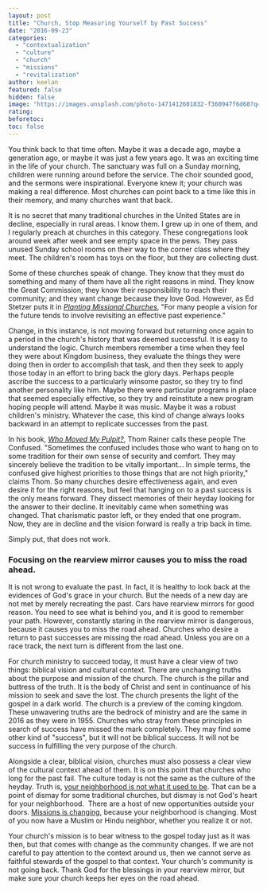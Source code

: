 ```yaml
---
layout: post
title: "Church, Stop Measuring Yourself by Past Success"
date: "2016-09-23"
categories: 
  - "contextualization"
  - "culture"
  - "church"
  - "missions"
  - "revitalization"
author: keelan
featured: false
hidden: false
image: "https://images.unsplash.com/photo-1471412601832-f360947f6d68?q=80&w=2070&auto=format&fit=crop&ixlib=rb-4.0.3&ixid=M3wxMjA3fDB8MHxwaG90by1wYWdlfHx8fGVufDB8fHx8fA%3D%3D"
rating:
beforetoc:
toc: false
---
```


You think back to that time often. Maybe it was a decade ago, maybe a generation ago, or maybe it was just a few years ago. It was an exciting time in the life of your church. The sanctuary was full on a Sunday morning, children were running around before the service. The choir sounded good, and the sermons were inspirational. Everyone knew it; your church was making a real difference. Most churches can point back to a time like this in their memory, and many churches want that back.

It is no secret that many traditional churches in the United States are in decline, especially in rural areas. I know them. I grew up in one of them, and I regularly preach at churches in this category. These congregations look around week after week and see empty space in the pews. They pass unused Sunday school rooms on their way to the corner class where they meet. The children's room has toys on the floor, but they are collecting dust.

Some of these churches speak of change. They know that they must do something and many of them have all the right reasons in mind. They know the Great Commission; they know their responsibility to reach their community; and they want change because they love God. However, as Ed Stetzer puts it in _[Planting Missional Churches](https://amzn.to/3dBSXbH)_, "For many people a vision for the future tends to involve revisiting an effective past experience."

Change, in this instance, is not moving forward but returning once again to a period in the church's history that was deemed successful. It is easy to understand the logic. Church members remember a time when they feel they were about Kingdom business, they evaluate the things they were doing then in order to accomplish that task, and then they seek to apply those today in an effort to bring back the glory days. Perhaps people ascribe the success to a particularly winsome pastor, so they try to find another personality like him. Maybe there were particular programs in place that seemed especially effective, so they try and reinstitute a new program hoping people will attend. Maybe it was music. Maybe it was a robust children's ministry. Whatever the case, this kind of change always looks backward in an attempt to replicate successes from the past.

In his book, _[Who Moved My Pulpit?](https://amzn.to/39oNS3q)_, Thom Rainer calls these people The Confused. "Sometimes the confused includes those who want to hang on to some tradition for their own sense of security and comfort. They may sincerely believe the tradition to be vitally important... In simple terms, the confused give highest priorities to those things that are not high priority," claims Thom. So many churches desire effectiveness again, and even desire it for the right reasons, but feel that hanging on to a past success is the only means forward. They dissect memories of their heyday looking for the answer to their decline. It inevitably came when something was changed. That charismatic pastor left, or they ended that one program. Now, they are in decline and the vision forward is really a trip back in time.

Simply put, that does not work.

### Focusing on the rearview mirror causes you to miss the road ahead.

It is not wrong to evaluate the past. In fact, it is healthy to look back at the evidences of God's grace in your church. But the needs of a new day are not met by merely recreating the past. Cars have rearview mirrors for good reason. You need to see what is behind you, and it is good to remember your path. However, constantly staring in the rearview mirror is dangerous, because it causes you to miss the road ahead. Churches who desire a return to past successes are missing the road ahead. Unless you are on a race track, the next turn is different from the last one.

For church ministry to succeed today, it must have a clear view of two things: biblical vision and cultural context. There are unchanging truths about the purpose and mission of the church. The church is the pillar and buttress of the truth. It is the body of Christ and sent in continuance of his mission to seek and save the lost. The church presents the light of the gospel in a dark world. The church is a preview of the coming kingdom. These unwavering truths are the bedrock of ministry and are the same in 2016 as they were in 1955. Churches who stray from these principles in search of success have missed the mark completely. They may find some other kind of "success", but it will not be biblical success. It will not be success in fulfilling the very purpose of the church.

Alongside a clear, biblical vision, churches must also possess a clear view of the cultural context ahead of them. It is on this point that churches who long for the past fail. The culture today is not the same as the culture of the heyday. Truth is, [your neighborhood is not what it used to be](http://blog.keelancook.com/2015/11/neighborhoods-in-transition-3-historical-shifts-that-changed-your-churchs-neighborhood.html). That can be a point of dismay for some traditional churches, but dismay is not God's heart for your neighborhood.  There are a host of new opportunities outside your doors. [Missions is changing](http://blog.keelancook.com/2015/10/missions-is-changing-and-we-need-to-keep-up.html), because your neighborhood is changing. Most of you now have a Muslim or Hindu neighbor, whether you realize it or not.

Your church's mission is to bear witness to the gospel today just as it was then, but that comes with change as the community changes. If we are not careful to pay attention to the context around us, then we cannot serve as faithful stewards of the gospel to that context. Your church's community is not going back. Thank God for the blessings in your rearview mirror, but make sure your church keeps her eyes on the road ahead.

